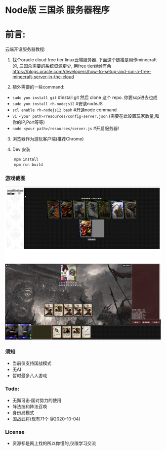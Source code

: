 # Node版 三国杀 服务器程序

# 前言:

云端开设服务器教程:

1. 找个oracle cloud free tier linux云端服务器. 下面这个链接是用作minecraft的, 三国杀需要的系统资源更少, 用free tier绰绰有余
    https://blogs.oracle.com/developers/how-to-setup-and-run-a-free-minecraft-server-in-the-cloud

2. 额外需要的一些command:
- ```sudo yum install git```                        #install git 然后 clone 这个 repo. 你要scp进去也成
- ```sudo yum install rh-nodejs12```                #安装nodeJS
- ```scl enable rh-nodejs12 bash```                 #开通node command
- ```vi <your path>/resources/config-server.json``` (需要在此设置玩家数量,和你的IP,Port等等)
- ```node <your path>/resources/server.js```        #开启服务器!

3. 浏览器作为游玩客户端(推荐Chrome)

4. Dev 安装
```cmd
    npm install
    npm run build
```

### 游戏截图

![游戏截图](https://github.com/Iceberglet/sanguosha/blob/master/screenshot-1.PNG?raw=true)
![游戏截图](https://github.com/Iceberglet/sanguosha/blob/master/screenshot-2.PNG?raw=true)

### 须知

- 当前仅支持国战模式
- 无AI
- 暂时最多八人游戏

### Todo:
- 无懈可击·国对势力的使用
- 阵法技和阵法召唤
- 身份局模式
- 国战武将(现有71个 @2020-10-04)

### License
- 资源都是网上找的所以你懂的,仅限学习交流